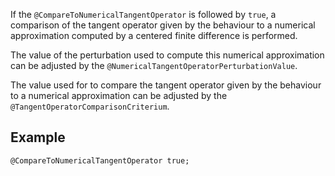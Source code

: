 If the `@CompareToNumericalTangentOperator` is followed by `true`, a
comparison of the tangent operator given by the behaviour to a
numerical approximation computed by a centered finite difference is
performed.

The value of the perturbation used to compute this numerical
approximation can be adjusted by the
`@NumericalTangentOperatorPerturbationValue`.

The value used for to compare the tangent operator given by the behaviour to a
numerical approximation can be adjusted by the
`@TangentOperatorComparisonCriterium`.

## Example

~~~~ {.cpp}
@CompareToNumericalTangentOperator true;
~~~~~~~~
